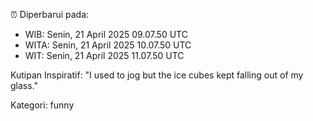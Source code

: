 ⏰ Diperbarui pada:
- WIB: Senin, 21 April 2025 09.07.50 UTC
- WITA: Senin, 21 April 2025 10.07.50 UTC
- WIT: Senin, 21 April 2025 11.07.50 UTC

Kutipan Inspiratif:
"I used to jog but the ice cubes kept falling out of my glass."


Kategori: funny

